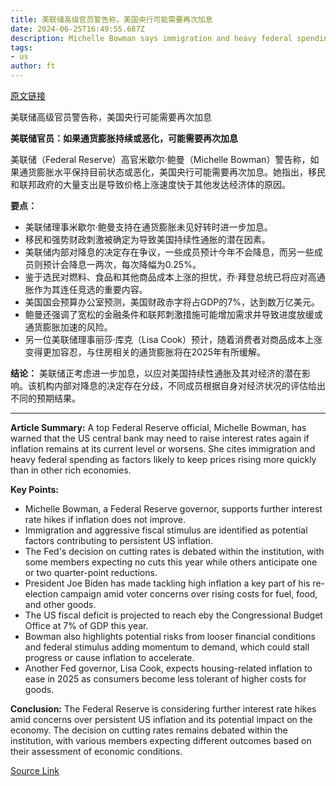 ```yaml
---
title: 美联储高级官员警告称，美国央行可能需要再次加息
date: 2024-06-25T16:49:55.687Z
description: Michelle Bowman says immigration and heavy federal spending threaten to undo progress on inflation
tags: 
- us
author: ft
---
```


[原文链接](https://ft.com/content/63e76b93-7b48-4a79-91fb-7b894968c3bb)

美联储高级官员警告称，美国央行可能需要再次加息

**美联储官员：如果通货膨胀持续或恶化，可能需要再次加息**

美联储（Federal Reserve）高官米歇尔·鲍曼（Michelle Bowman）警告称，如果通货膨胀水平保持目前状态或恶化，美国央行可能需要再次加息。她指出，移民和联邦政府的大量支出是导致价格上涨速度快于其他发达经济体的原因。

**要点：**
- 美联储理事米歇尔·鲍曼支持在通货膨胀未见好转时进一步加息。
- 移民和强势财政刺激被确定为导致美国持续性通胀的潜在因素。
- 美联储内部对降息的决定存在争议，一些成员预计今年不会降息，而另一些成员则预计会降息一两次，每次降幅为0.25%。
- 鉴于选民对燃料、食品和其他商品成本上涨的担忧，乔·拜登总统已将应对高通胀作为其连任竞选的重要内容。
- 美国国会预算办公室预测，美国财政赤字将占GDP的7%，达到数万亿美元。
- 鲍曼还强调了宽松的金融条件和联邦刺激措施可能增加需求并导致进度放缓或通货膨胀加速的风险。
- 另一位美联储理事丽莎·库克（Lisa Cook）预计，随着消费者对商品成本上涨变得更加容忍，与住房相关的通货膨胀将在2025年有所缓解。

**结论：**
美联储正考虑进一步加息，以应对美国持续性通胀及其对经济的潜在影响。该机构内部对降息的决定存在分歧，不同成员根据自身对经济状况的评估给出不同的预期结果。

---

 **Article Summary:** 
A top Federal Reserve official, Michelle Bowman, has warned that the US central bank may need to raise interest rates again if inflation remains at its current level or worsens. She cites immigration and heavy federal spending as factors likely to keep prices rising more quickly than in other rich economies.

**Key Points:**
- Michelle Bowman, a Federal Reserve governor, supports further interest rate hikes if inflation does not improve.
- Immigration and aggressive fiscal stimulus are identified as potential factors contributing to persistent US inflation.
- The Fed's decision on cutting rates is debated within the institution, with some members expecting no cuts this year while others anticipate one or two quarter-point reductions.
- President Joe Biden has made tackling high inflation a key part of his re-election campaign amid voter concerns over rising costs for fuel, food, and other goods.
- The US fiscal deficit is projected to reach eby the Congressional Budget Office at 7% of GDP this year.
- Bowman also highlights potential risks from looser financial conditions and federal stimulus adding momentum to demand, which could stall progress or cause inflation to accelerate.
- Another Fed governor, Lisa Cook, expects housing-related inflation to ease in 2025 as consumers become less tolerant of higher costs for goods.

**Conclusion:**
The Federal Reserve is considering further interest rate hikes amid concerns over persistent US inflation and its potential impact on the economy. The decision on cutting rates remains debated within the institution, with various members expecting different outcomes based on their assessment of economic conditions.

[Source Link](https://ft.com/content/63e76b93-7b48-4a79-91fb-7b894968c3bb)

